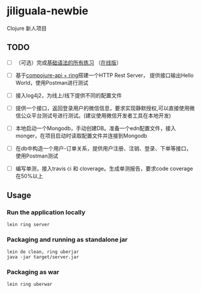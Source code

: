 # jiliguala-newbie

Clojure 新人项目

## TODO

- [ ] （可选）完成[基础语法的所有练习](https://github.com/functional-koans/clojure-koans) （[在线版](http://clojurescriptkoans.com)）

- [ ] 基于[compojure-api + ring](https://github.com/metosin/compojure-api)搭建一个HTTP Rest Server，
提供接口输出Hello World，使用Postman进行测试

- [ ] 接入log4j2，为线上/线下提供不同的配置文件

- [ ] 提供一个接口，返回登录用户的微信信息，要求实现静默授权,可以直接使用微信公众平台测试号进行测试。(建议使用微信开发者工具在本地开发)

- [ ] 本地启动一个Mongodb，手动创建DB。准备一个edn配置文件，接入monger，在项目启动时读取配置文件并连接到Mongodb

- [ ] 在db中构造一个用户-订单关系，提供用户注册、注销、登录、下单等接口，使用Postman测试

- [ ] 编写单测，接入travis ci 和 cloverage。生成单测报告，要求code coverage在50%以上

## Usage

### Run the application locally

`lein ring server`

### Packaging and running as standalone jar

```
lein do clean, ring uberjar
java -jar target/server.jar
```

### Packaging as war

`lein ring uberwar`
